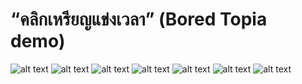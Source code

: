 # “คลิกเหรียญแข่งเวลา” (Bored Topia demo)
![alt text](Boredtopia_page1.png) ![alt text](Boredtopia_page2.png) ![alt text](Boredtopia_page3.png) ![alt text](Boredtopia_page4.png) ![alt text](Boredtopia_page6.png) ![alt text](Boredtopia_page7.png) ![alt text](Boredtopia_page5.png)

